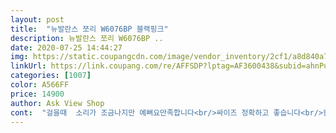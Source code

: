 ```yaml
---
layout: post 
title:  "뉴발란스 쪼리 W6076BP 블랙핑크" 
description: 뉴발란스 쪼리 W6076BP ..
date: 2020-07-25 14:44:27 
img: https://static.coupangcdn.com/image/vendor_inventory/2cf1/a8d840a742142a6c654100fc36d5c61190ca7732c5c4c11ae22d747727cc.jpg 
linkUrl: https://link.coupang.com/re/AFFSDP?lptag=AF3600438&subid=ahnPublicAsk&pageKey=204374956&itemId=600876913&vendorItemId=4573793110&traceid=V0-113-e283eb775722073d 
categories: [1007] 
color: A566FF 
price: 14900 
author: Ask View Shop 
cont:  "걸을때  소리가 조금나지만 예뻐요만족합니다<br/>싸이즈 정확하고 좋습니다<br/>칼발인 저엔겐 발볼이 좋지만 발볼이 넓은신분들에겐 불편<br/>" 
---
```


